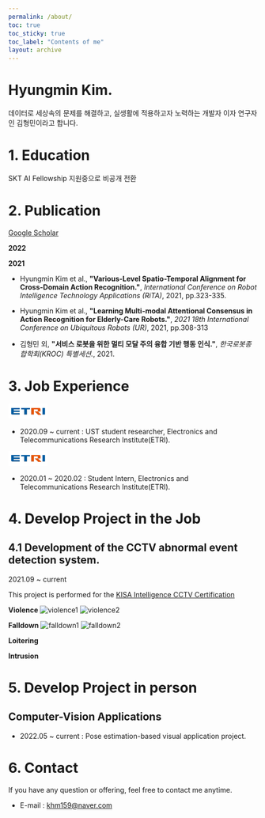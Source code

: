 ```yaml
---
permalink: /about/
toc: true
toc_sticky: true
toc_label: "Contents of me"
layout: archive
---
```


# Hyungmin Kim.

데이터로 세상속의 문제를 해결하고, 실생활에 적용하고자 노력하는 개발자 이자 연구자인 김형민이라고 합니다. 

# 1. Education

SKT AI Fellowship 지원중으로 비공개 전환

# 2. Publication

  [Google Scholar](https://scholar.google.com/citations?user=GtOKDNoAAAAJ&hl=ko)

  **2022**


  **2021**

  - Hyungmin Kim et al., **"Various-Level Spatio-Temporal Alignment for Cross-Domain Action Recognition."**, *International Conference on Robot Intelligence Technology Applications (RiTA)*, 2021, pp.323-335. 

  - Hyungmin Kim et al., **"Learning Multi-modal Attentional Consensus in Action Recognition for Elderly-Care Robots."**, *2021 18th International Conference on Ubiquitous Robots (UR)*, 2021, pp.308-313 

  - 김형민 외, **"서비스 로봇을 위한 멀티 모달 주의 융합 기반 행동 인식."**, *한국로봇종합학회(KROC) 특별세션.*, 2021.

# 3. Job Experience 

  ![etri](/profile/etri.png)

  - 2020.09 ~ current : UST student researcher, Electronics and Telecommunications Research Institute(ETRI).

  ![etri](/profile/etri.png) 

  - 2020.01 ~ 2020.02 : Student Intern, Electronics and Telecommunications Research Institute(ETRI).

# 4. Develop Project in the Job

## 4.1 Development of the CCTV abnormal event detection system. 
  
  2021.09 ~ current 

  This project is performed for the [KISA Intelligence CCTV Certification](https://www.ksecurity.or.kr/kisis/subIndex/91.do)

  **Violence** 
  ![violence1](/profile/project_cctv/violence01.gif) 
  ![violence2](/profile/project_cctv/violence03.gif) 
   
  **Falldown**
  ![falldown1](/profile/project_cctv/falldown01.gif)
  ![falldown2](/profile/project_cctv/falldown04.gif)

  **Loitering**
  
  **Intrusion**

# 5. Develop Project in person

## Computer-Vision Applications

  - 2022.05 ~ current : Pose estimation-based visual application project.


# 6. Contact

  If you have any question or offering, feel free to contact me anytime.

  - E-mail : khm159@naver.com
